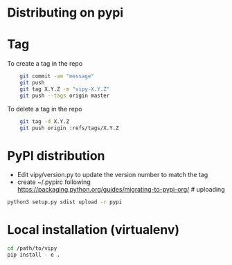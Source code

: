 # Distributing on pypi

# Tag

To create a tag in the repo

```bash
    git commit -am "message"
    git push
    git tag X.Y.Z -m "vipy-X.Y.Z"
    git push --tags origin master
```

To delete a tag in the repo

```bash
    git tag -d X.Y.Z
    git push origin :refs/tags/X.Y.Z
```

# PyPI distribution

* Edit vipy/version.py to update the version number to match the tag
* create ~/.pypirc following https://packaging.python.org/guides/migrating-to-pypi-org/  # uploading

```bash
python3 setup.py sdist upload -r pypi
```


# Local installation (virtualenv)

```bash
cd /path/to/vipy
pip install - e .
```
